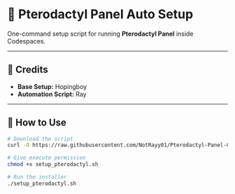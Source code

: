 # 🐉 Pterodactyl Panel Auto Setup

One-command setup script for running **Pterodactyl Panel** inside Codespaces.

---

## 📜 Credits
- **Base Setup:** Hopingboy  
- **Automation Script:** Ray

---

## 🚀 How to Use

```bash
# Download the script
curl -O https://raw.githubusercontent.com/NotRayy01/Pterodactyl-Panel-Codesandbox/main/setup_pterodactyl.sh

# Give execute permission
chmod +x setup_pterodactyl.sh

# Run the installer
./setup_pterodactyl.sh
